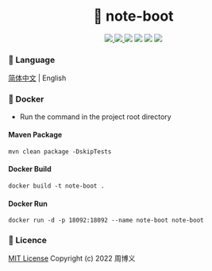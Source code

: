 <h1 align="center">📔 note-boot</h1>

<p align="center">
<a target="_blank" href="https://github.com/zhouboyi1998/note-boot"> 
<img src="https://img.shields.io/github/stars/zhouboyi1998/note-boot?logo=github">
</a>
<a target="_blank" href="https://opensource.org/licenses/MIT"> 
<img src="https://img.shields.io/badge/license-MIT-red"> 
</a>
<img src="https://img.shields.io/badge/JDK-1.8-darkcyan"> 
<img src="https://img.shields.io/badge/Kotlin-1.6.21-orange"> 
<img src="https://img.shields.io/badge/Spring Boot-2.7.0-brightgreen">
<img src="https://img.shields.io/badge/Spring Data-2.7.0-brightgreen">
</p>

### 📖 Language

[简体中文](./README.md) | English

### 🐳 Docker

* Run the command in the project root directory

#### Maven Package

```
mvn clean package -DskipTests
```

#### Docker Build

```
docker build -t note-boot .
```

#### Docker Run

```
docker run -d -p 18092:18092 --name note-boot note-boot
```

### 📜 Licence

[MIT License](https://opensource.org/licenses/MIT) Copyright (c) 2022 周博义
